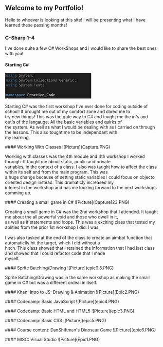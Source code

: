 ## Welcome to my Portfolio! 
<p>Hello to whoever is looking at this site! I will be presenting what I have learned these passing months!</p>


### C-Sharp 1-4

<p> I've done quite a few C# WorkShops and I would like to share the best ones with you!</p>


#### Starting C#
![Picture](Capture2.PNG)
<p>Starting C# was the first workshop I've ever done for coding outside of school! It brought me out of my comfort zone and dared me to <br> try new things! This was the gate way to C# and tought me the in's and out's of the langauge. All the basic variables and quirks of <br> the system. As well as what I would be dealing with as I carried on through the lessons. This also tought me to be independant with <br>my learning</p>
#### Working With Classes
![Picture](Capture.PNG)
<p>Working with classes was the 4th module and 4th workshop I worked through. It taught me about static, public and private <br>variables, in the context of a class. I also was taught how to affect the class within its self and from the main program. This was <br>a huge change because of setting static variables I could focus on objecto oriented design instead. This dramaticly increased my <br> interest in the workshop and has me looking forward to the next workshops comming up.</p>
#### Creating a small game in C#
![Picture](Capture123.PNG)
<p>Creating a small game in C# was the 2nd workshop that I attended. It taught me about the all powerful void and those who dwell in it, <br> as well as if statements and loops. This was a exciting class that tested my ablities from the prior 1st workshop I did. I was <br> <br>I was also tasked at the end of the class to create an aimbot function that automaticlly hit the target, which I did without a <br>hitch. This class showed that I retained the information that I had last class and showed that I could refactor code that I made <br>myself.</p>
#### Sprite Batching/Drawing 
![Picture](epic0.5.PNG)
<p>Sprite Batching/Drawing was in the same workshop as making the small game in C# but was a different ordeal in itself. </p>
#### Khan: Intro to JS: Drawing & Animation
![Picture](Epic2.PNG)
<p></p>
#### Codecamp: Basic JavaScript
![Picture](epic4.PNG)
<p></p>
#### Codecamp: Basic HTML and HTML5
![Picture](epic3.PNG)
<p></p>
#### Codecamp: Basic CSS
![Picture](epic5.PNG)
<p></p>
#### Course content: DanShiftman's Dinosaur Game
![Picture](epic6.PNG)
<p></p>
#### MISC: Visual Studio
![Picture](Epic1.PNG)
<p></p>
